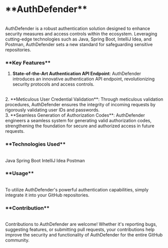 <h1> **AuthDefender** </h1>
<br>
AuthDefender is a robust authentication solution designed to enhance security measures and access controls within the ecosystem. Leveraging cutting-edge technologies such as Java, Spring Boot, IntelliJ Idea, and Postman, AuthDefender sets a new standard for safeguarding sensitive repositories.

<h3> **Key Features** </h3>

1. **State-of-the-Art Authentication API Endpoint**: AuthDefender introduces an innovative authentication API endpoint, revolutionizing security protocols and access controls.
<br>
2. **Meticulous User Credential Validation**: Through meticulous validation procedures, AuthDefender ensures the integrity of incoming requests by rigorously validating user IDs and passwords.
<br>
3. **Seamless Generation of Authorization Codes**: AuthDefender engineers a seamless system for generating valid authorization codes, strengthening the foundation for secure and authorized access in future requests.
<br>
<h3> **Technologies Used** </h3>
<br>
Java
Spring Boot
IntelliJ Idea
Postman
<br>
<h3> **Usage** </h3>
<br>
To utilize AuthDefender's powerful authentication capabilities, simply integrate it into your GitHub repositories.
<br>
<h3> **Contribution** </h3>
<br>
Contributions to AuthDefender are welcome! Whether it's reporting bugs, suggesting features, or submitting pull requests, your contributions help improve the security and functionality of AuthDefender for the entire GitHub community.
<br>
